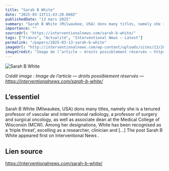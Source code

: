 ```yaml
---
title: "Sarah B White"
date: "2025-03-13T11:43:20.000Z"
publishedDate: "13 mars 2025"
summary: "Sarah B White (Milwaukee, USA) dons many titles, namely she is a tenured professor of vascular and interventional radiology, a professor of surgery and surgical oncology, as well as associate dean at the Medical College of Wisconsin (MCW). Among her designations, White has been recognised as a ‘triple threat’, excelling as a researcher, clinician and [&#8230;] The post Sarah B White appeared first on Interventional News ."
importance: ""
sourceUrl: "https://interventionalnews.com/sarah-b-white/"
tags: ["France", "Actualité", "Interventional News — Latest"]
permalink: "/papers/2025-03-13-sarah-b-white"
imageUrl: "http://interventionalnews.com/wp-content/uploads/sites/13/2025/03/Dr-Sarah-White-fin--scaled.jpg"
imageCredit: "Image de l’article — droits possiblement réservés — https://interventionalnews.com/sarah-b-white/"
---
```


![Sarah B White](http://interventionalnews.com/wp-content/uploads/sites/13/2025/03/Dr-Sarah-White-fin--scaled.jpg)

*Crédit image : Image de l’article — droits possiblement réservés — https://interventionalnews.com/sarah-b-white/*

## L’essentiel

Sarah B White (Milwaukee, USA) dons many titles, namely she is a tenured professor of vascular and interventional radiology, a professor of surgery and surgical oncology, as well as associate dean at the Medical College of Wisconsin (MCW). Among her designations, White has been recognised as a ‘triple threat’, excelling as a researcher, clinician and [&#8230;] The post Sarah B White appeared first on Interventional News .

## Lien source

https://interventionalnews.com/sarah-b-white/
